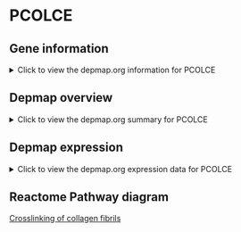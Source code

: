 <h1>PCOLCE</h1>

<h2>Gene information</h2>
<details>
  <summary>Click to view the depmap.org information for PCOLCE</summary>
  <iframe src="https://depmap.org/portal/gene/PCOLCE?tab=about" style="border:none;width:100%;height:800px"></iframe>
</details>

<h2>Depmap overview</h2>
<details>
  <summary>Click to view the depmap.org summary for PCOLCE</summary>
  <iframe src="https://depmap.org/portal/gene/PCOLCE?tab=overview" style="border:none;width:100%;height:800px"></iframe>
</details>

<h2>Depmap expression</h2>
<details>
  <summary>Click to view the depmap.org expression data for PCOLCE</summary>
  <iframe src="https://depmap.org/portal/gene/PCOLCE?tab=characterization" style="border:none;width:100%;height:800px"></iframe>
</details>



<h2>Reactome Pathway diagram</h2>
<a href="https://reactome.org/PathwayBrowser/#/R-HSA-2243919" target="_BLANK">Crosslinking of collagen fibrils</a>



